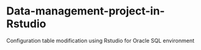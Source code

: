 # Data-management-project-in-Rstudio
Configuration table modification using Rstudio for Oracle SQL environment
